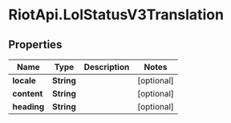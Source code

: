 # RiotApi.LolStatusV3Translation

## Properties
Name | Type | Description | Notes
------------ | ------------- | ------------- | -------------
**locale** | **String** |  | [optional] 
**content** | **String** |  | [optional] 
**heading** | **String** |  | [optional] 


